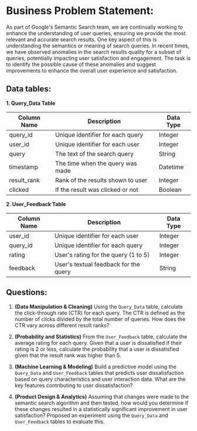 # **Business Problem Statement:**

As part of Google's Semantic Search team, we are continually working to enhance the understanding of user queries, ensuring we provide the most relevant and accurate search results. One key aspect of this is understanding the semantics or meaning of search queries. In recent times, we have observed anomalies in the search results quality for a subset of queries, potentially impacting user satisfaction and engagement. The task is to identify the possible cause of these anomalies and suggest improvements to enhance the overall user experience and satisfaction.

## **Data tables:**

**1. Query_Data Table**

| Column Name | Description                       | Data Type |
|-------------|-----------------------------------|-----------|
| query_id    | Unique identifier for each query  | Integer   |
| user_id     | Unique identifier for each user   | Integer   |
| query       | The text of the search query      | String    |
| timestamp   | The time when the query was made  | Datetime  |
| result_rank | Rank of the results shown to user | Integer   |
| clicked     | If the result was clicked or not  | Boolean   |

**2. User_Feedback Table**

| Column Name | Description                             | Data Type |
|-------------|-----------------------------------------|-----------|
| user_id     | Unique identifier for each user         | Integer   |
| query_id    | Unique identifier for each query        | Integer   |
| rating      | User's rating for the query (1 to 5)    | Integer   |
| feedback    | User's textual feedback for the query   | String    |

## **Questions:**

1. **(Data Manipulation & Cleaning)** Using the `Query_Data` table, calculate the click-through rate (CTR) for each query. The CTR is defined as the number of clicks divided by the total number of queries. How does the CTR vary across different result ranks?

2. **(Probability and Statistics)** From the `User_Feedback` table, calculate the average rating for each query. Given that a user is dissatisfied if their rating is 2 or less, calculate the probability that a user is dissatisfied given that the result rank was higher than 5.

3. **(Machine Learning & Modeling)** Build a predictive model using the `Query_Data` and `User_Feedback` tables that predicts user dissatisfaction based on query characteristics and user interaction data. What are the key features contributing to user dissatisfaction?

4. **(Product Design & Analytics)** Assuming that changes were made to the semantic search algorithm and then tested, how would you determine if these changes resulted in a statistically significant improvement in user satisfaction? Proposed an experiment using the `Query_Data` and `User_Feedback` tables to evaluate this.